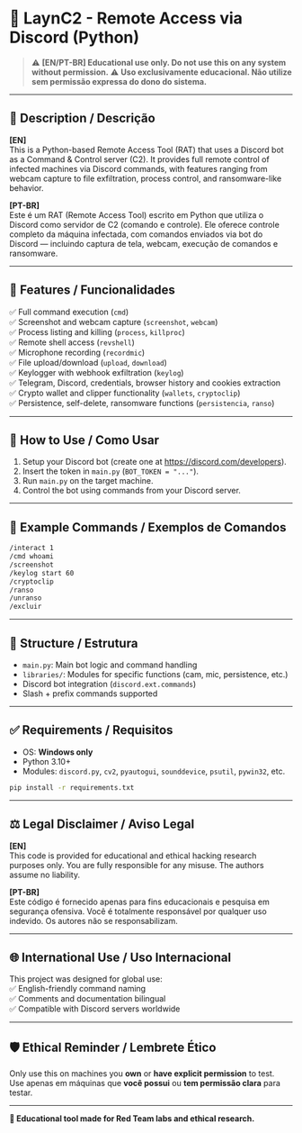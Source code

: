
# 🧠 LaynC2 - Remote Access via Discord (Python)

> ⚠️ **[EN/PT-BR] Educational use only. Do not use this on any system without permission.**
> ⚠️ **Uso exclusivamente educacional. Não utilize sem permissão expressa do dono do sistema.**

---

## 📌 Description / Descrição

**[EN]**  
This is a Python-based Remote Access Tool (RAT) that uses a Discord bot as a Command & Control server (C2). It provides full remote control of infected machines via Discord commands, with features ranging from webcam capture to file exfiltration, process control, and ransomware-like behavior.

**[PT-BR]**  
Este é um RAT (Remote Access Tool) escrito em Python que utiliza o Discord como servidor de C2 (comando e controle). Ele oferece controle completo da máquina infectada, com comandos enviados via bot do Discord — incluindo captura de tela, webcam, execução de comandos e ransomware.

---

## 🎯 Features / Funcionalidades

✅ Full command execution (`cmd`)  
✅ Screenshot and webcam capture (`screenshot`, `webcam`)  
✅ Process listing and killing (`process`, `killproc`)  
✅ Remote shell access (`revshell`)  
✅ Microphone recording (`recordmic`)  
✅ File upload/download (`upload`, `download`)  
✅ Keylogger with webhook exfiltration (`keylog`)  
✅ Telegram, Discord, credentials, browser history and cookies extraction  
✅ Crypto wallet and clipper functionality (`wallets`, `cryptoclip`)  
✅ Persistence, self-delete, ransomware functions (`persistencia`, `ranso`)  

---

## 🚀 How to Use / Como Usar

1. Setup your Discord bot (create one at https://discord.com/developers).
2. Insert the token in `main.py` (`BOT_TOKEN = "..."`).
3. Run `main.py` on the target machine.
4. Control the bot using commands from your Discord server.

---

## 🧪 Example Commands / Exemplos de Comandos

```bash
/interact 1
/cmd whoami
/screenshot
/keylog start 60
/cryptoclip
/ranso
/unranso
/excluir
```

---

## 📂 Structure / Estrutura

- `main.py`: Main bot logic and command handling
- `libraries/`: Modules for specific functions (cam, mic, persistence, etc.)
- Discord bot integration (`discord.ext.commands`)
- Slash + prefix commands supported

---

## ✅ Requirements / Requisitos

- OS: **Windows only**
- Python 3.10+
- Modules: `discord.py`, `cv2`, `pyautogui`, `sounddevice`, `psutil`, `pywin32`, etc.

```bash
pip install -r requirements.txt
```

---

## ⚖️ Legal Disclaimer / Aviso Legal

**[EN]**  
This code is provided for educational and ethical hacking research purposes only. You are fully responsible for any misuse. The authors assume no liability.

**[PT-BR]**  
Este código é fornecido apenas para fins educacionais e pesquisa em segurança ofensiva. Você é totalmente responsável por qualquer uso indevido. Os autores não se responsabilizam.

---

## 🌐 International Use / Uso Internacional

This project was designed for global use:  
✅ English-friendly command naming  
✅ Comments and documentation bilingual  
✅ Compatible with Discord servers worldwide

---

## 🛡️ Ethical Reminder / Lembrete Ético

Only use this on machines you **own** or **have explicit permission** to test.  
Use apenas em máquinas que **você possui** ou **tem permissão clara** para testar.

---

**📁 Educational tool made for Red Team labs and ethical research.**
